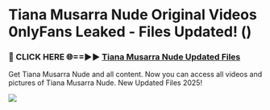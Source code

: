 # Tiana Musarra Nude Original Videos 0nlyFans Leaked - Files Updated! ()

<h3>🔴 CLICK HERE 🌐==►► <a href="https://tinyurl.com/2p9ay9w9" rel="nofollow">Tiana Musarra Nude Updated Files</a></h3>

Get Tiana Musarra Nude and all content. Now you can access all videos and pictures of Tiana Musarra Nude. New Updated Files 2025!

[![](https://i.imgur.com/KQgVmj3.gif)](https://tinyurl.com/2p9ay9w9)
